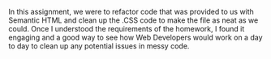 In this assignment, we were to refactor code that was provided to us with Semantic HTML and clean up the .CSS code to make the file as neat as we could. Once I understood the requirements of the homework, I found it engaging and a good way to see how Web Developers would work on a day to day to clean up any potential issues in messy code.
